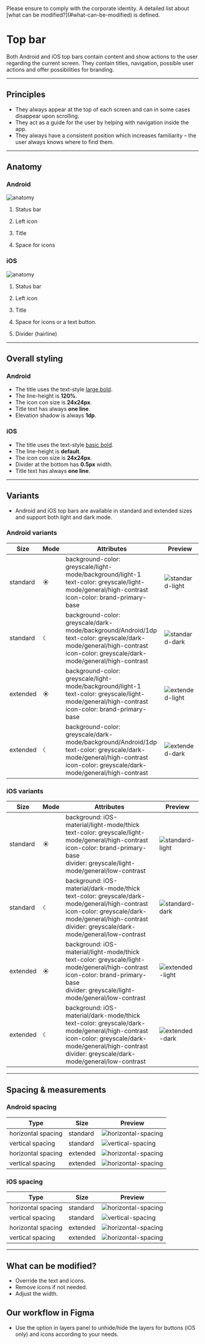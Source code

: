 <AlertInfo alertHeadline="Modifiable">
Please ensure to comply with the corporate identity. A detailed list about [what can be modified?](#what-can-be-modified) is defined.
</AlertInfo>

# Top bar

Both Android and iOS top bars contain content and show actions to the user regarding the current screen. They contain titles, navigation, possible user actions and offer possibilities for branding.

---

## Principles

- They always appear at the top of each screen and can in some cases disappear upon scrolling.
- They act as a guide for the user by helping with navigation inside the app.
- They always have a consistent position which increases familiarity – the user always knows where to find them.

---

## Anatomy

### Android

![anatomy](assets/elements/android/standard/anatomy@1x.png)

1. Status bar

2. Left icon

3. Title

4. Space for icons

### iOS

![anatomy](assets/elements/ios/standard/anatomy@1x.png)

1. Status bar

2. Left icon

3. Title

4. Space for icons or a text button.

5. Divider (hairline)

---

## Overall styling

### Android

- The title uses the text-style [large bold](../../General/Typography/Typography.md#large-bold).
- The line-height is **120%**.
- The icon con size is **24x24px**.
- Title text has always **one line**.
- Elevation shadow is always **1dp**.

### iOS

- The title uses the text-style [basic bold](../../General/Typography/Typography.md#basic-bold).
- The line-height is **default**.
- The icon con size is **24x24px**.
- Divider at the bottom has **0.5px** width.
- Title text has always **one line**.

---

## Variants

- Android and iOS top bars are available in standard and extended sizes and support both light and dark mode.

### Android variants

| Size | Mode | Attributes | Preview |
|---|---|---|---|
| standard | ☀ | background-color: greyscale/light-mode/background/light-1  <br> text-color: greyscale/light-mode/general/high-contrast <br> icon-color: brand-primary-base | ![standard-light](assets/elements/android/light-mode/standard/complete@1x.png)
| standard | ☾ | background-color: greyscale/dark-mode/background/Android/1dp  <br> text-color: greyscale/dark-mode/general/high-contrast <br> icon-color: greyscale/dark-mode/general/high-contrast | ![standard-dark](assets/elements/android/dark-mode/standard/complete@1x.png)
| extended | ☀ | background-color: greyscale/light-mode/background/light-1  <br> text-color: greyscale/light-mode/general/high-contrast <br> icon-color: brand-primary-base | ![extended-light](assets/elements/android/light-mode/extended/complete@1x.png) |
| extended | ☾ | background-color: greyscale/dark-mode/background/Android/1dp  <br> text-color: greyscale/dark-mode/general/high-contrast <br> icon-color: greyscale/dark-mode/general/high-contrast  | ![extended-dark](assets/elements/android/dark-mode/extended/complete@1x.png)

### iOS variants

| Size | Mode | Attributes | Preview |
|---|---|---|---|
| standard | ☀ | background: iOS-material/light-mode/thick  <br> text-color: greyscale/light-mode/general/high-contrast <br> icon-color: brand-primary-base<br>divider: greyscale/light-mode/general/low-contrast | ![standard-light](assets/elements/ios/light-mode/standard/complete@1x.png)
| standard | ☾ | background: iOS-material/dark-mode/thick  <br> text-color: greyscale/dark-mode/general/high-contrast <br> icon-color: greyscale/dark-mode/general/high-contrast<br>divider: greyscale/dark-mode/general/low-contrast | ![standard-dark](assets/elements/ios/dark-mode/standard/complete@1x.png)
| extended | ☀ | background: iOS-material/light-mode/thick  <br> text-color: greyscale/light-mode/general/high-contrast <br> icon-color: brand-primary-base<br>divider: greyscale/light-mode/general/low-contrast | ![extended-light](assets/elements/ios/light-mode/extended/complete@1x.png)
| extended | ☾ | background: iOS-material/dark-mode/thick  <br> text-color: greyscale/dark-mode/general/high-contrast <br> icon-color: greyscale/dark-mode/general/high-contrast<br>divider: greyscale/dark-mode/general/low-contrast  | ![extended-dark](assets/elements/ios/dark-mode/extended/complete@1x.png)

---

## Spacing & measurements

### Android spacing

| Type | Size | Preview |
|---|---|---|
| horizontal spacing | standard | ![horizontal-spacing](assets/measurements/android/horizontal/standard@1x.png) |
| vertical spacing | standard | ![vertical-spacing](assets/measurements/android/vertical/standard@1x.png) |
| horizontal spacing | extended | ![horizontal-spacing](assets/measurements/android/horizontal/extended@1x.png) |
| vertical spacing | extended | ![horizontal-spacing](assets/measurements/android/vertical/extended@1x.png) |

### iOS spacing

| Type | Size | Preview |
|---|---|---|
| horizontal spacing | standard | ![horizontal-spacing](assets/measurements/ios/horizontal/standard@1x.png) |
| vertical spacing | standard | ![vertical-spacing](assets/measurements/ios/vertical/standard@1x.png) |
| horizontal spacing | extended | ![horizontal-spacing](assets/measurements/ios/horizontal/extended@1x.png) |
| vertical spacing | extended | ![horizontal-spacing](assets/measurements/ios/vertical/extended@1x.png) |

---

## What can be modified?

- Override the text and icons.
- Remove icons if not needed.
- Adjust the width.

## Our workflow in Figma

- Use the option in layers panel to unhide/hide the layers for buttons (iOS only) and icons according to your needs.
